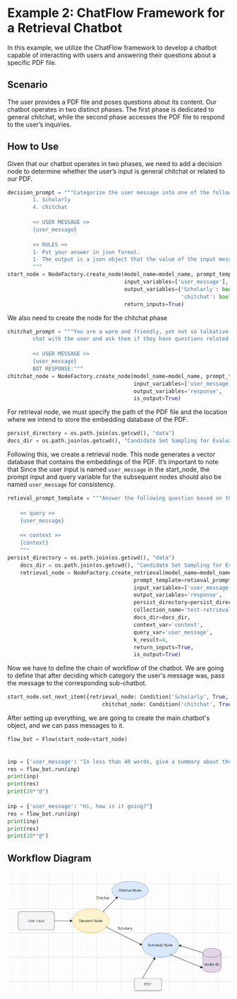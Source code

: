 # Example 2: ChatFlow Framework for a Retrieval Chatbot

In this example, we utilize the ChatFlow framework to develop a chatbot capable of interacting with users and answering their questions about a specific PDF file.

## Scenario

The user provides a PDF file and poses questions about its content. Our chatbot operates in two distinct phases. The first phase is dedicated to general chitchat, while the second phase accesses the PDF file to respond to the user’s inquiries.

## How to Use

Given that our chatbot operates in two phases, we need to add a decision node to determine whether the user’s input is general chitchat or related to our PDF.

```python
decision_prompt = """Categorize the user message into one of the following categories:
        1. Scholarly
        4. chitchat

        << USER MESSAGE >>
        {user_message}

        << RULES >>
        1- Put your answer in json format.
        1- The output is a json object that the value of the input message category is TRUE and other output keys are FALSE
        """
start_node = NodeFactory.create_node(model_name=model_name, prompt_template=decision_prompt,
                                     input_variables=['user_message'],
                                     output_variables={'Scholarly': bool,
                                                       'chitchat': bool},
                                     return_inputs=True)
```

We also need to create the node for the chitchat phase
```python
chitchat_prompt = """You are a warm and friendly, yet not so talkative Science Communicator. 
        chat with the user and ask them if they have questions related to the paper they have uploaded.

        << USER MESSAGE >>
        {user_message}
        BOT RESPONSE:"""
chitchat_node = NodeFactory.create_node(model_name=model_name, prompt_template=chitchat_prompt,
                                        input_variables=['user_message'],
                                        output_variables='response',
                                        is_output=True)
```
For retrieval node, we must specify the path of the PDF file and the location where we intend to store the embedding database of the PDF.

```python
persist_directory = os.path.join(os.getcwd(), "data")
docs_dir = os.path.join(os.getcwd(), "Candidate Set Sampling for Evaluating Top-N Recommendation.pdf")
```

Following this, we create a retrieval node. This node generates a vector database that contains the embeddings of the PDF. It’s important to note that Since the user input is named `user_message` in the start_node, the prompt input and query variable for the subsequent nodes should also be named `user_message` for consistency.

```python
retieval_prompt_template = """Answer the following question based on the provided context. Avoid using your own knowledge and adhere to the provided data.
    
    << query >> 
    {user_message}
    
    << context >>
    {context}
    """
persist_directory = os.path.join(os.getcwd(), "data")
    docs_dir = os.path.join(os.getcwd(), "Candidate Set Sampling for Evaluating Top-N Recommendation.pdf")
    retrieval_node = NodeFactory.create_retrieval(model_name=model_name,
                                        prompt_template=retieval_prompt_template,
                                        input_variables=['user_message'],
                                        output_variables='response',
                                        persist_directory=persist_directory,
                                        collection_name='test-retrieval',
                                        docs_dir=docs_dir,
                                        context_var='context',
                                        query_var='user_message',
                                        k_result=4,
                                        return_inputs=True,
                                        is_output=True)
```


Now we have to define the chain of workflow of the chatbot. We are going to define that after deciding which category the user's message was, pass the message to the corresponding sub-chatbot.

```python
start_node.set_next_item({retrieval_node: Condition('Scholarly', True, Operator.EQUALS),
                              chitchat_node: Condition('chitchat', True, Operator.EQUALS)})

```
After setting up everything, we are going to create the main chatbot's object, and we can pass messages to it.
```python
flow_bot = Flow(start_node=start_node)


inp = {'user_message': "In less than 40 words, give a summary about the abstract of the paper?"}
res = flow_bot.run(inp)
print(inp)
print(res)
print(20*"@")

inp = {'user_message': "Hi, how is it going?"}
res = flow_bot.run(inp)
print(inp)
print(res)
print(20*"@")
```


## Workflow Diagram
![Image Alt Text](./assets/diagram.PNG)
